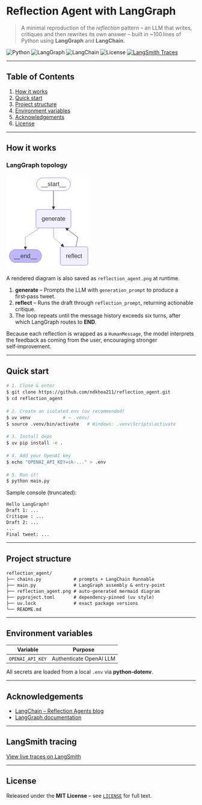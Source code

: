 # Reflection Agent **with LangGraph**

> A minimal reproduction of the *reflection* pattern – an LLM that writes, critiques and then rewrites its own answer – built in \~100 lines of Python using **LangGraph** and **LangChain**.

![Python](https://img.shields.io/badge/python-3.12%2B-blue?logo=python)
![LangGraph](https://img.shields.io/badge/LangGraph-0.5.x-9cf)
![LangChain](https://img.shields.io/badge/LangChain-0.3.x-9cf?logo=langchain)
![License](https://img.shields.io/badge/license-MIT-lightgrey)
[![LangSmith Traces](https://img.shields.io/badge/LangSmith-traces-blueviolet?logo=langchain)](https://smith.langchain.com/o/856312b1-7816-4389-80cb-b01e398655be/projects/p/daf255fa-b3e5-4014-9f3f-f0916221fab8?timeModel=%7B%22duration%22%3A%227d%22%7D)

---


## Table of Contents

1. [How it works](#how-it-works)
2. [Quick start](#quick-start)
3. [Project structure](#project-structure)
4. [Environment variables](#environment-variables)
5. [Acknowledgements](#acknowledgements)
6. [License](#license)

---

## How it works

### LangGraph topology

![LangGraph topology](reflection_agent.png)

A rendered diagram is also saved as `reflection_agent.png` at runtime.

1. **generate** – Prompts the LLM with `generation_prompt` to produce a first‑pass tweet.
2. **reflect**  – Runs the draft through `reflection_prompt`, returning actionable critique.
3. The loop repeats until the message history exceeds six turns, after which LangGraph routes to **END**.

Because each reflection is wrapped as a `HumanMessage`, the model interprets the feedback as coming from the user, encouraging stronger self‑improvement.

---

## Quick start

```bash
# 1. Clone & enter
$ git clone https://github.com/ndkhoa211/reflection_agent.git
$ cd reflection_agent

# 2. Create an isolated env (uv recommended)
$ uv venv            # → .venv/
$ source .venv/bin/activate   # Windows: .venv\Scripts\activate

# 3. Install deps
$ uv pip install -e .

# 4. Add your OpenAI key
$ echo "OPENAI_API_KEY=sk-..." > .env

# 5. Run it!
$ python main.py
```

Sample console (truncated):

```
Hello LangGraph!
Draft 1: ...
Critique : ...
Draft 2: ...
...
Final tweet: ...
```

---

## Project structure

```text
reflection_agent/
├── chains.py            # prompts + LangChain Runnable
├── main.py              # LangGraph assembly & entry‑point
├── reflection_agent.png # auto‑generated mermaid diagram
├── pyproject.toml       # dependency‑pinned (uv style)
├── uv.lock              # exact package versions
└── README.md
```

---

## Environment variables

| Variable         | Purpose                 |
| ---------------- | ----------------------- |
| `OPENAI_API_KEY` | Authenticate OpenAI LLM |

All secrets are loaded from a local `.env` via **python‑dotenv**.

---

## Acknowledgements

* [LangChain – Reflection Agents blog](https://blog.langchain.dev/reflection-agents/)
* [LangGraph documentation](https://python.langchain.com/docs/langgraph)

---

## LangSmith tracing

[View live traces on LangSmith](https://smith.langchain.com/o/856312b1-7816-4389-80cb-b01e398655be/projects/p/daf255fa-b3e5-4014-9f3f-f0916221fab8?timeModel=%7B%22duration%22%3A%227d%22%7D)

---

## License

Released under the **MIT License** – see [`LICENSE`](LICENSE) for full text.
